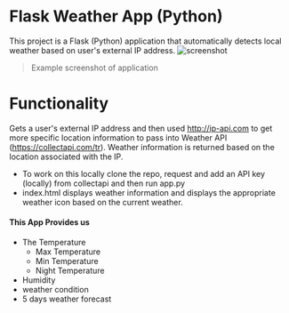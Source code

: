 # Flask Weather App (Python)
 This project is a Flask (Python) application that automatically detects local weather based on user's external IP address. 
![screenshot](https://user-images.githubusercontent.com/37777649/129538005-e5f5b655-03b6-47f0-a4c3-85edad4e2029.png)
> Example screenshot of application

# Functionality
Gets a user's external IP address and then used http://ip-api.com to get more specific location information to pass into Weather API (https://collectapi.com/tr). Weather information is returned based on the location associated with the IP.

- To work on this locally clone the repo, request and add an API key (locally) from collectapi and then run app.py
- index.html displays weather information and displays the appropriate weather icon based on the current weather.


#### This App Provides us 
                
+ The Temperature
    * Max Temperature
    * Min Temperature
    * Night Temperature
+ Humidity
+ weather condition
+ 5 days weather forecast 
